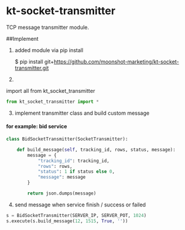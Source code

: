 # kt-socket-transmitter

TCP message transmitter module.

##Implement

1. added module via pip install

    $ pip install git+https://github.com/moonshot-marketing/kt-socket-transmitter.git

2.
import all from kt_socket_transmitter
```python
from kt_socket_transmitter import *
```

3. implement transmitter class and build custom message

#### for example: bid service
```python
class BidSocketTransmitter(SocketTransmitter):

    def build_message(self, tracking_id, rows, status, message):
        message = {
            "tracking_id": tracking_id,
            "rows": rows,
            "status": 1 if status else 0,
            "message": message
        }

        return json.dumps(message)
```

4. send message when service finish / success or failed
```python
s = BidSocketTransmitter(SERVER_IP, SERVER_POT, 1024)
s.execute(s.build_message(12, 1515, True, ''))
```